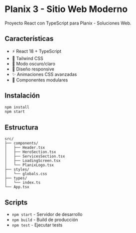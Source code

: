 # Planix 3 - Sitio Web Moderno

Proyecto React con TypeScript para Planix - Soluciones Web.

## Características

- ⚡ React 18 + TypeScript
- 🎨 Tailwind CSS
- 🌙 Modo oscuro/claro
- 📱 Diseño responsive
- ✨ Animaciones CSS avanzadas
- 🎯 Componentes modulares

## Instalación

```bash
npm install
npm start
```

## Estructura

```
src/
├── components/
│   ├── Header.tsx
│   ├── HeroSection.tsx
│   ├── ServicesSection.tsx
│   ├── LoadingScreen.tsx
│   └── PlanixLogo.tsx
├── styles/
│   └── globals.css
├── types/
│   └── index.ts
└── App.tsx
```

## Scripts

- `npm start` - Servidor de desarrollo
- `npm build` - Build de producción
- `npm test` - Ejecutar tests